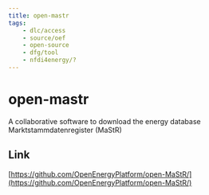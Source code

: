 ```yaml
---
title: open-mastr
tags:
    - dlc/access
    - source/oef
    - open-source
    - dfg/tool
    - nfdi4energy/?
---
```

# open-mastr
A collaborative software to download the energy database Marktstammdatenregister (MaStR) 

## Link
[https://github.com/OpenEnergyPlatform/open-MaStR/](https://github.com/OpenEnergyPlatform/open-MaStR/)
